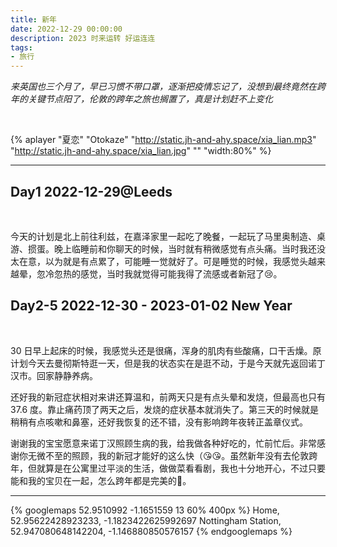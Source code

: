 ```yaml
---
title: 新年
date: 2022-12-29 00:00:00
description: 2023 时来运转 好运连连
tags:
- 旅行
---
```


*来英国也三个月了，早已习惯不带口罩，逐渐把疫情忘记了，没想到最终竟然在跨年的关键节点阳了，伦敦的跨年之旅也搁置了，真是计划赶不上变化*

<br>

{% aplayer 
"夏恋" 
"Otokaze" 
"http://static.jh-and-ahy.space/xia_lian.mp3" 
"http://static.jh-and-ahy.space/xia_lian.jpg" 
"" 
"width:80%" 
%}

---

## Day1 2022-12-29@Leeds

<br>

今天的计划是北上前往利兹，在嘉泽家里一起吃了晚餐，一起玩了马里奥制造、桌游、掼蛋。晚上临睡前和你聊天的时候，当时就有稍微感觉有点头痛。当时我还没太在意，以为就是有点累了，可能睡一觉就好了。可是睡觉的时候，我感觉头越来越晕，忽冷忽热的感觉，当时我就觉得可能我得了流感或者新冠了😢。


## Day2-5 2022-12-30 - 2023-01-02 New Year

<br>

30 日早上起床的时候，我感觉头还是很痛，浑身的肌肉有些酸痛，口干舌燥。原计划今天去曼彻斯特逛一天，但是我的状态实在是逛不动，于是今天就先返回诺丁汉市。回家静静养病。

还好我的新冠症状相对来讲还算温和，前两天只是有点头晕和发烧，但最高也只有 37.6 度。靠止痛药顶了两天之后，发烧的症状基本就消失了。第三天的时候就是稍稍有点咳嗽和鼻塞，还好我恢复的还不错，没有影响跨年夜转正盖章仪式。

谢谢我的宝宝愿意来诺丁汉照顾生病的我，给我做各种好吃的，忙前忙后。非常感谢你无微不至的照顾，我的新冠才能好的这么快（😘😘。虽然新年没有去伦敦跨年，但就算是在公寓里过平淡的生活，做做菜看看剧，我也十分地开心，不过只要能和我的宝贝在一起，怎么跨年都是完美的🥳。

---

{% googlemaps 52.9510992 -1.1651559 13 60% 400px %}
    Home, 52.95622428923233, -1.1823422625992697
    Nottingham Station, 52.947080648142204, -1.146880850576157
{% endgooglemaps %}
